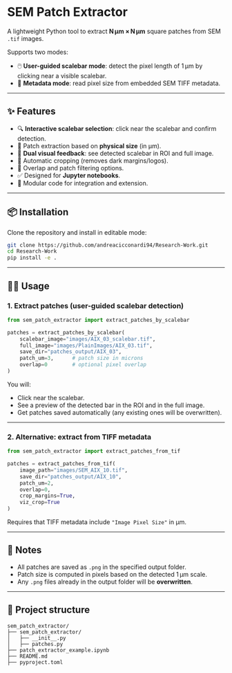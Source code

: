 # SEM Patch Extractor

A lightweight Python tool to extract **N µm × N µm** square patches from SEM `.tif` images.

Supports two modes:
- 🖱️ **User-guided scalebar mode**: detect the pixel length of 1 µm by clicking near a visible scalebar.
- 🧠 **Metadata mode**: read pixel size from embedded SEM TIFF metadata.

---

## ✨ Features

- 🔍 **Interactive scalebar selection**: click near the scalebar and confirm detection.
- 📏 Patch extraction based on **physical size** (in µm).
- 🧪 **Dual visual feedback**: see detected scalebar in ROI and full image.
- 🧼 Automatic cropping (removes dark margins/logos).
- 🔁 Overlap and patch filtering options.
- ✅ Designed for **Jupyter notebooks**.
- 🔧 Modular code for integration and extension.

---

## 📦 Installation

Clone the repository and install in editable mode:

```bash
git clone https://github.com/andreacicconardi94/Research-Work.git
cd Research-Work
pip install -e .
```

---

## 🧑‍💻 Usage

### 1. **Extract patches (user-guided scalebar detection)**

```python
from sem_patch_extractor import extract_patches_by_scalebar

patches = extract_patches_by_scalebar(
    scalebar_image="images/AIX_03_scalebar.tif",
    full_image="images/PlainImages/AIX_03.tif",
    save_dir="patches_output/AIX_03",
    patch_um=3,      # patch size in microns
    overlap=0        # optional pixel overlap
)
```

You will:
- Click near the scalebar.
- See a preview of the detected bar in the ROI and in the full image.
- Get patches saved automatically (any existing ones will be overwritten).

---

### 2. **Alternative: extract from TIFF metadata**

```python
from sem_patch_extractor import extract_patches_from_tif

patches = extract_patches_from_tif(
    image_path="images/SEM_AIX_10.tif",
    save_dir="patches_output/AIX_10",
    patch_um=2,
    overlap=0,
    crop_margins=True,
    viz_crop=True
)
```

Requires that TIFF metadata include `"Image Pixel Size"` in µm.

---

## 📝 Notes

- All patches are saved as `.png` in the specified output folder.
- Patch size is computed in pixels based on the detected 1 µm scale.
- Any `.png` files already in the output folder will be **overwritten**.

---

## 📂 Project structure

```
sem_patch_extractor/
├── sem_patch_extractor/
│   ├── __init__.py
│   ├── patches.py
├── patch_extractor_example.ipynb
├── README.md
├── pyproject.toml
```

